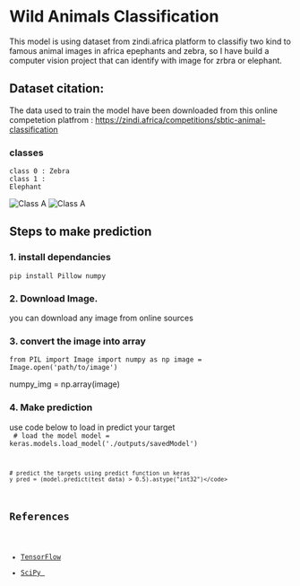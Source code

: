 # Wild Animals Classification
This model is using dataset from zindi.africa platform to classifiy two kind to famous animal images in africa epephants and zebra, so I have build a computer vision project that can identify with image for zrbra or elephant.  

## Dataset citation:
The data used to train the model have been downloaded from this online competetion platfrom : https://zindi.africa/competitions/sbtic-animal-classification  

### classes
<code>class 0 : Zebra</code>   <br/>
<code>class 1 : Elephant</code>

![Class A](https://github.com/NasrYousif/ZebraElephantClassification/blob/master/assets/zepra.jpeg) ![Class A](https://github.com/NasrYousif/ZebraElephantClassification/blob/master/assets/Elephant.jpeg)  

## Steps to make prediction
### 1. install dependancies
<code>pip install Pillow numpy</code>
### 2. Download Image.
you can download any image from online sources
### 3. convert the image into array
<code>from PIL import Image
import numpy as np
image = Image.open('path/to/image')</code>

numpy_img = np.array(image)
### 4. Make prediction
use code below to load in predict your target  
<code> # load the model
    model = keras.models.load_model('./outputs/savedModel')

    # predict the targets using predict function un keras
    y_pred = (model.predict(test_data) > 0.5).astype("int32")</code>  

## References
- [TensorFlow](tensorflow.org)
- [SciPy ](https://scipy.org/)
